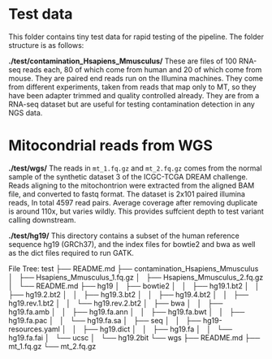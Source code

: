 # Test data
This folder contains tiny test data for rapid testing of the pipeline. The folder structure is as follows:

**./test/contamination_Hsapiens_Mmusculus/**
These are files of 100 RNA-seq reads each, 80 of which come from human and 20 of which come from mouse.
They are paired end reads run on the Illumina machines. They come from different experiments, taken from
reads that map only to MT, so they have been adapter trimmed and quality controlled already. They are
from a RNA-seq dataset but are useful for testing contamination detection in any NGS data.
# Mitocondrial reads from WGS

**./test/wgs/**
The reads in `mt_1.fq.gz` and `mt_2.fq.gz` comes from the normal sample of the synthetic dataset 3 of the ICGC-TCGA DREAM challenge. Reads aligning to the mitochontrion were extracted from the aligned BAM file, and converted to fastq format. The dataset is 2x101 paired illumina reads, In total 4597 read pairs. Average coverage after removing duplicate is around 110x, but varies wildly. This provides suffcient depth to test variant calling downstream. 

**./test/hg19/**
This directory contains a subset of the human reference sequence hg19 (GRCh37), and the index files for bowtie2 and bwa as well as the dict files required to run GATK.

File Tree:
test
├── README.md
├── contamination_Hsapiens_Mmusculus
│   ├── Hsapiens_Mmusculus_1.fq.gz
│   ├── Hsapiens_Mmusculus_2.fq.gz
│   └── README.md
├── hg19
│   ├── bowtie2
│   │   ├── hg19.1.bt2
│   │   ├── hg19.2.bt2
│   │   ├── hg19.3.bt2
│   │   ├── hg19.4.bt2
│   │   ├── hg19.rev.1.bt2
│   │   └── hg19.rev.2.bt2
│   ├── bwa
│   │   ├── hg19.fa.amb
│   │   ├── hg19.fa.ann
│   │   ├── hg19.fa.bwt
│   │   ├── hg19.fa.pac
│   │   └── hg19.fa.sa
│   ├── seq
│   │   ├── hg19-resources.yaml
│   │   ├── hg19.dict
│   │   ├── hg19.fa
│   │   └── hg19.fa.fai
│   └── ucsc
│       └── hg19.2bit
└── wgs
    ├── README.md
    ├── mt_1.fq.gz
    └── mt_2.fq.gz
